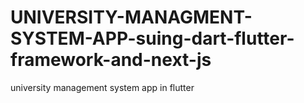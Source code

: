 # UNIVERSITY-MANAGMENT-SYSTEM-APP-suing-dart-flutter-framework-and-next-js
university management system app in flutter
